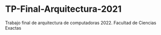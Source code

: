 # TP-Final-Arquitectura-2021
Trabajo final de arquitectura de computadoras 2022. Facultad de Ciencias Exactas
